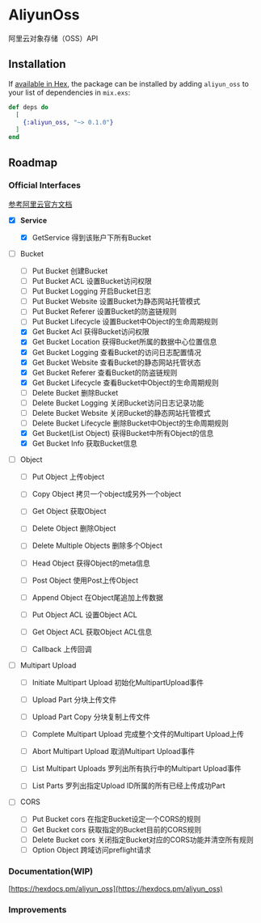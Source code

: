 # AliyunOss

阿里云对象存储（OSS）API

## Installation

If [available in Hex](https://hex.pm/docs/publish), the package can be installed
by adding `aliyun_oss` to your list of dependencies in `mix.exs`:

```elixir
def deps do
  [
    {:aliyun_oss, "~> 0.1.0"}
  ]
end
```

## Roadmap

### Official Interfaces
[参考阿里云官方文档](https://help.aliyun.com/document_detail/31948.html?spm=a2c4g.11186623.6.1037.520869cbKcHFcL)

- [x] **Service**

  - [x] GetService	得到该账户下所有Bucket

- [ ] Bucket

  - [ ] Put Bucket	创建Bucket
  - [ ] Put Bucket ACL	设置Bucket访问权限
  - [ ] Put Bucket Logging	开启Bucket日志
  - [ ] Put Bucket Website	设置Bucket为静态网站托管模式
  - [ ] Put Bucket Referer	设置Bucket的防盗链规则
  - [ ] Put Bucket Lifecycle	设置Bucket中Object的生命周期规则
  - [x] Get Bucket Acl	获得Bucket访问权限
  - [x] Get Bucket Location	获得Bucket所属的数据中心位置信息
  - [x] Get Bucket Logging	查看Bucket的访问日志配置情况
  - [x] Get Bucket Website	查看Bucket的静态网站托管状态
  - [x] Get Bucket Referer	查看Bucket的防盗链规则
  - [x] Get Bucket Lifecycle	查看Bucket中Object的生命周期规则
  - [ ] Delete Bucket	删除Bucket
  - [ ] Delete Bucket Logging	关闭Bucket访问日志记录功能
  - [ ] Delete Bucket Website	关闭Bucket的静态网站托管模式
  - [ ] Delete Bucket Lifecycle	删除Bucket中Object的生命周期规则
  - [x] Get Bucket(List Object)	获得Bucket中所有Object的信息
  - [x] Get Bucket Info	获取Bucket信息

- [ ] Object

  - [ ] Put Object	上传object
  - [ ] Copy Object	拷贝一个object成另外一个object
  - [ ] Get Object	获取Object
  - [ ] Delete Object	删除Object
  - [ ] Delete Multiple Objects	删除多个Object
  - [ ] Head Object	获得Object的meta信息
  - [ ] Post Object	使用Post上传Object
  - [ ] Append Object	在Object尾追加上传数据
  - [ ] Put Object ACL	设置Object ACL
  - [ ] Get Object ACL	获取Object ACL信息
  - [ ] Callback	上传回调


- [ ] Multipart Upload

  - [ ] Initiate Multipart Upload	初始化MultipartUpload事件
  - [ ] Upload Part	分块上传文件
  - [ ] Upload Part Copy	分块复制上传文件
  - [ ] Complete Multipart Upload	完成整个文件的Multipart Upload上传
  - [ ] Abort Multipart Upload	取消Multipart Upload事件
  - [ ] List Multipart Uploads	罗列出所有执行中的Multipart Upload事件
  - [ ] List Parts	罗列出指定Upload ID所属的所有已经上传成功Part


- [ ] CORS
  - [ ] Put Bucket cors	在指定Bucket设定一个CORS的规则
  - [ ] Get Bucket cors	获取指定的Bucket目前的CORS规则
  - [ ] Delete Bucket cors	关闭指定Bucket对应的CORS功能并清空所有规则
  - [ ] Option Object	跨域访问preflight请求

### Documentation(WIP)
[https://hexdocs.pm/aliyun_oss](https://hexdocs.pm/aliyun_oss)

### Improvements